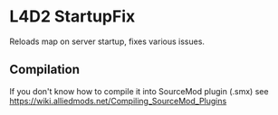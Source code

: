 # L4D2 StartupFix
 
Reloads map on server startup, fixes various issues.

## Compilation

If you don't know how to compile it into SourceMod plugin (.smx) see https://wiki.alliedmods.net/Compiling_SourceMod_Plugins